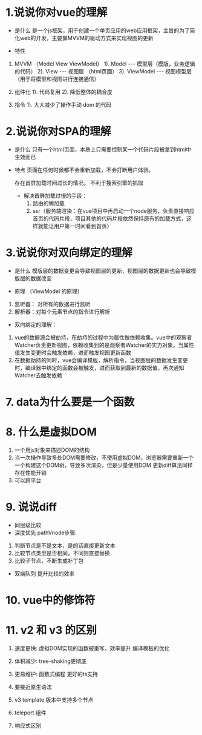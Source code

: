 # 1.说说你对vue的理解
 - 是什么
  是一个js框架，用于创建一个单页应用的web应用框架，主旨的为了简化web的开发，主要靠MVVM的驱动方式来实现视图的更新

 - 特性
  1. MVVM  （Model  View   ViewModel）
    1). Model --- 模型层（模版，业务逻辑的代码）
    2). View  --- 视图层 （html页面）
    3). ViewModel  ---  视图模型层 （用于将模型和视图进行连接通信）

  2. 组件化
    1). 代码复用
    2). 降低整体的耦合度

  3. 指令
    1). 大大减少了操作手动 dom 的代码

# 2.说说你对SPA的理解
 - 是什么
  只有一个html页面，本质上只需要控制某一个代码片段被拿到html中生效而已

- 特点
  页面在任何时候都不会重新加载，不会打断用户体验。

  存在首屏加载时间过长的情况。
  不利于搜索引擎的抓取

  - 解决首屏加载过慢的手段：
    1. 路由的懒加载
    2. ssr（服务端渲染：在vue项目中再启动一个node服务，负责直接响应首页的代码片段，项目其他的代码片段依然保持原有的加载方式，这样就能让用户第一时间看到首页）

# 3.说说你对双向绑定的理解
 - 是什么
  模版层的数据变更会导致视图层的更新，视图层的数据更新也会导致模版层的数据改变

 - 原理 （ViewModel 的原理）
  1. 监听器： 对所有的数据进行监听
  2. 解析器：对每个元素节点的指令进行解析

 - 双向绑定的理解：
  1. vue的数据源会被劫持，在劫持的过程中为属性做依赖收集。vue中的观察者Watcher负责更新视图，依赖收集到的是观察者Watcher的实力对象。当属性值发生变更时会触发依赖，进而触发视图更新函数
  2. 在数据劫持的同时，vue会编译模版，解析指令，当视图层的数据发生变更时，编译器中绑定的函数会被触发，进而获取到最新的数据值，再次通知Watcher去触发依赖
   
  















# 7. data为什么要是一个函数

# 8. 什么是虚拟DOM
  1. 一个用js对象来描述DOM的结构
  2. 当一次操作导致多处DOM需要修改，不使用虚拟DOM，浏览器需要重新一个一个构建这个DOM树，导致多次渲染，但是少量使用DOM 更新diff算法同样存在性能开销
  3. 可以跨平台

# 9. 说说diff 
 - 同层级比较
 - 深度优先
  pathVnode步骤:
  1. 判断节点是不是文本，是的话直接更新文本
  2. 比较节点类型是否相同，不同则直接替换
  3. 比较子节点，不断生成补丁包

 - 双端队列
  提升比较的效率



# 10. vue中的修饰符


# 11. v2 和 v3 的区别
 1. 速度更快: 
  虚拟DOM实现的函数被重写，效率提升 
  编译模板的优化

 2. 体积减少:
  tree-shaking更彻底

 3. 更易维护: 
  函数式编程 
  更好的ts支持

 4. 要接近原生语法 
  
 5. v3 template 版本中支持多个节点

 6. teleport 组件

 7. 响应式区别